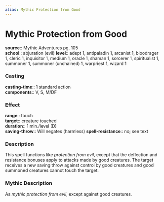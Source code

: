 ```yaml
---
alias: Mythic Protection from Good
---
```


# Mythic Protection from Good

**source**:: Mythic Adventures pg. 105  
**school**:: abjuration (evil)
**level**:: adept 1, antipaladin 1, arcanist 1, bloodrager 1, cleric 1, inquisitor 1, medium 1, oracle 1, shaman 1, sorcerer 1, spiritualist 1, summoner 1, summoner (unchained) 1, warpriest 1, wizard 1

### Casting 

**casting-time**:: 1 standard action  
**components**:: V, S, M/DF

### Effect 

**range**:: touch  
**target**:: creature touched  
**duration**:: 1 min./level (D)  
**saving-throw**:: Will negates (harmless)
**spell-resistance**:: no; see text

### Description 

This spell functions like *protection from evil*, except that the deflection and resistance bonuses apply to attacks made by good creatures. The target receives a new saving throw against control by good creatures and good summoned creatures cannot touch the target.

### Mythic Description

As *mythic protection from evil*, except against good creatures.
